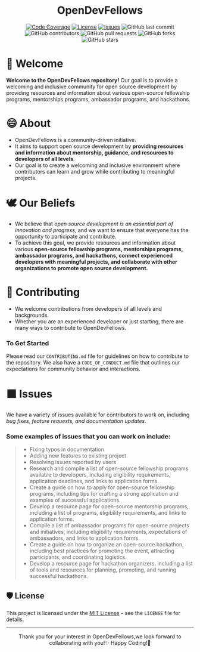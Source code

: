 <div align="center">
<h1 id="opendevfellows">OpenDevFellows</h1>
<p><a href="https://codecov.io/gh/AbhiiVops/OpenDevFellows"><img src="https://img.shields.io/codecov/c/github/AbhiiVops/OpenDevFellows" alt="Code Coverage"></a>
<a href="https://github.com/AbhiiVops/OpenDevFellows/blob/master/LICENSE"><img src="https://img.shields.io/github/license/AbhiiVops/OpenDevFellows" alt="License"></a>
<a href="https://github.com/AbhiiVops/OpenDevFellows/issues"><img src="https://img.shields.io/github/issues/AbhiiVops/OpenDevFellows" alt="Issues"></a>
<img src="https://img.shields.io/github/last-commit/AbhiiVops/OpenDevFellows" alt="GitHub last commit">
<img src="https://img.shields.io/github/contributors/AbhiiVops/OpenDevFellows" alt="GitHub contributors">
<img src="https://img.shields.io/github/issues-pr/AbhiiVops/OpenDevFellows" alt="GitHub pull requests">
<img src="https://img.shields.io/github/forks/AbhiiVops/OpenDevFellows" alt="GitHub forks">
<img src="https://img.shields.io/github/stars/AbhiiVops/OpenDevFellows" alt="GitHub stars"></p>
</div>


# 👋 Welcome
**Welcome to the OpenDevFellows repository!** Our goal is to provide a welcoming and inclusive community for open source development by providing resources and information about various open-source fellowship programs, mentorships programs, ambassador programs, and hackathons.

# 😄 About
- OpenDevFellows is a community-driven initiative.
- It aims to support open source development by **providing resources and information about mentorship, guidance, and resources to developers of all levels**.
- Our goal is to create a welcoming and inclusive environment where contributors can learn and grow while contributing to meaningful projects.

# 🕊️ Our Beliefs
- We believe that *open source development is an essential part of innovation and progress*, and we want to ensure that everyone has the opportunity to participate and contribute. 
- To achieve this goal, we provide resources and information about various **open-source fellowship programs, mentorships programs, ambassador programs, and hackathons, connect experienced developers with meaningful projects, and collaborate with other organizations to promote open source development.**

# 🤝 Contributing
- We welcome contributions from developers of all levels and backgrounds. 
- Whether you are an experienced developer or just starting, there are many ways to contribute to OpenDevFellows.

### To Get Started
Please read our `CONTRIBUTING.md` file for guidelines on how to contribute to the repository. We also have a `CODE_OF_CONDUCT.md` file that outlines our expectations for community behavior and interactions.

# 🟩 Issues
We have a variety of issues available for contributors to work on, including *bug fixes, feature requests, and documentation updates*. 

### Some examples of issues that you can work on include:

>
> - Fixing typos in documentation
> - Adding new features to existing project
> - Resolving issues reported by users
> - Research and compile a list of open-source fellowship programs available to developers, including eligibility requirements, application deadlines, and links to application forms.
> - Create a guide on how to apply for open-source fellowship programs, including tips for crafting a strong application and examples of successful applications.
> - Develop a resource page for open-source mentorship programs, including a list of programs, eligibility requirements, and links to application forms.
> - Compile a list of ambassador programs for open-source projects and initiatives, including eligibility requirements, expectations of ambassadors, and links to application forms.
> - Create a guide on how to organize an open-source hackathon, including best practices for promoting the event, attracting participants, and coordinating logistics.
> - Develop a resource page for hackathon organizers, including a list of tools and resources for planning, promoting, and running successful hackathons.
>

## 🛡️ License

This project is licensed under the [MIT License](https://opensource.org/licenses/MIT) - see the `LICENSE` file for details.


<hr>
<p align="center">
Thank you for your interest in OpenDevFellows,we look forward to collaborating with you!✨
Happy Coding!🚀
</p>